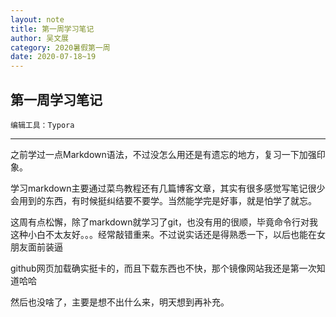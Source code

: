 ```yaml
---
layout: note
title: 第一周学习笔记
author: 吴文展
category: 2020暑假第一周
date: 2020-07-18~19
---
```


## 第一周学习笔记

```
编辑工具：Typora
```

------

之前学过一点Markdown语法，不过没怎么用还是有遗忘的地方，复习一下加强印象。

学习markdown主要通过菜鸟教程还有几篇博客文章，其实有很多感觉写笔记很少会用到的东西，有时候挺纠结要不要学。当然能学完是好事，就是怕学了就忘。

这周有点松懈，除了markdown就学习了git，也没有用的很顺，毕竟命令行对我这种小白不太友好。。。经常敲错重来。不过说实话还是得熟悉一下，以后也能在女朋友面前装逼

github网页加载确实挺卡的，而且下载东西也不快，那个镜像网站我还是第一次知道哈哈

然后也没啥了，主要是想不出什么来，明天想到再补充。


